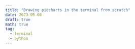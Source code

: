 ```yaml
---
title: "Drawing piecharts in the terminal from scratch"
date: 2023-05-08
draft: true
math: true
tag:
  - terminal
  - python
---
```

